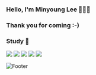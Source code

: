 ### Hello, I'm Minyoung Lee 🌊🌊🌊
### Thank you for coming :-)

### Study 📓
<img src="https://img.shields.io/badge/Python-3776AB?style=flat-square&logo=python&logoColor=white"/> <img src="https://img.shields.io/badge/HTML5-E34F26?style=flat-square&logo=html5&logoColor=white"/> <img src="https://img.shields.io/badge/CSS3-1572B6?style=flat-square&logo=css3&logoColor=white"/> <img src="https://img.shields.io/badge/JavaScript-F7DF1E?style=flat-square&logo=javascript&logoColor=white"/> <img src="https://img.shields.io/badge/typescript-3178C6?style=flat-square&logo=typescript&logoColor=white"/>

![Footer](https://capsule-render.vercel.app/api?type=waving&color=a5d9ff&height=150&section=footer)
